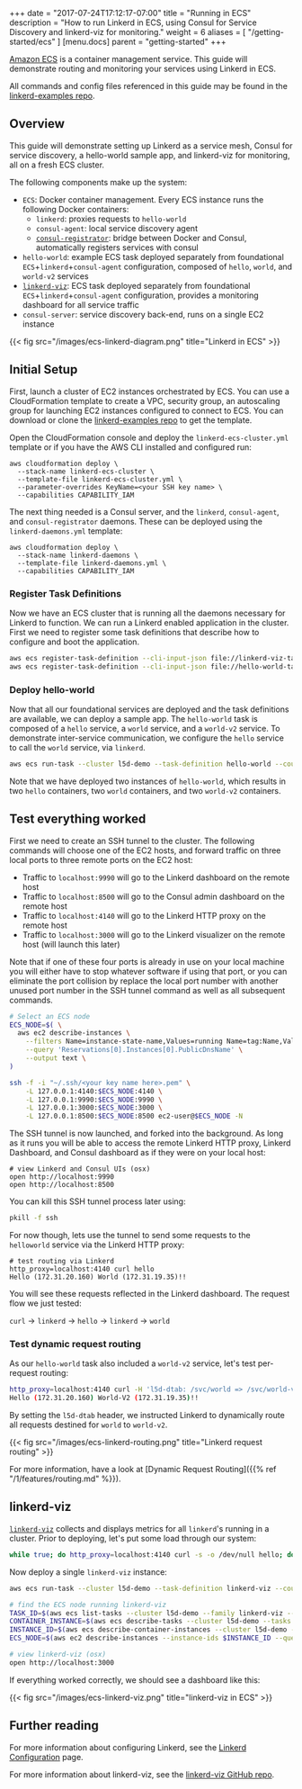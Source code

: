 +++
date = "2017-07-24T17:12:17-07:00"
title = "Running in ECS"
description = "How to run Linkerd in ECS, using Consul for Service Discovery and linkerd-viz for monitoring."
weight = 6
aliases = [
  "/getting-started/ecs"
]
[menu.docs]
  parent = "getting-started"
+++

[Amazon ECS](https://aws.amazon.com/ecs/) is a container management service.
This guide will demonstrate routing and monitoring your services using Linkerd
in ECS.

All commands and config files referenced in this guide may be found in the
[linkerd-examples repo](https://github.com/linkerd/linkerd-examples/tree/master/ecs).

## Overview

This guide will demonstrate setting up Linkerd as a service mesh, Consul for
service discovery, a hello-world sample app, and linkerd-viz for monitoring, all
on a fresh ECS cluster.

The following components make up the system:

* `ECS`: Docker container management. Every ECS instance runs the following
  Docker containers:
  * `linkerd`: proxies requests to `hello-world`
  * `consul-agent`: local service discovery agent
  * [`consul-registrator`](https://github.com/gliderlabs/registrator): bridge
  between Docker and Consul, automatically registers services with consul
* `hello-world`: example ECS task deployed separately from foundational
  `ECS`+`linkerd`+`consul-agent` configuration, composed of `hello`, `world`,
  and `world-v2` services
* [`linkerd-viz`](https://github.com/linkerd/linkerd-viz): ECS task deployed
  separately from foundational `ECS`+`linkerd`+`consul-agent` configuration,
  provides a monitoring dashboard for all service traffic
* `consul-server`: service discovery back-end, runs on a single EC2 instance

{{< fig src="/images/ecs-linkerd-diagram.png" title="Linkerd in ECS" >}}

## Initial Setup

First, launch a cluster of EC2 instances orchestrated by ECS. You can use a
CloudFormation template to create a VPC, security group, an autoscaling group
for launching EC2 instances configured to connect to ECS. You can download or
clone the [linkerd-examples repo](https://github.com/linkerd/linkerd-examples/tree/master/ecs)
to get the template.

Open the CloudFormation console and deploy the `linkerd-ecs-cluster.yml` template
or if you have the AWS CLI installed and configured run:

```
aws cloudformation deploy \
  --stack-name linkerd-ecs-cluster \
  --template-file linkerd-ecs-cluster.yml \
  --parameter-overrides KeyName=<your SSH key name> \
  --capabilities CAPABILITY_IAM 
```

The next thing needed is a Consul server, and the `linkerd`, `consul-agent`,
and `consul-registrator` daemons. These can be deployed using the
`linkerd-daemons.yml` template:

```
aws cloudformation deploy \
  --stack-name linkerd-daemons \
  --template-file linkerd-daemons.yml \
  --capabilities CAPABILITY_IAM 
```

### Register Task Definitions

Now we have an ECS cluster that is running all the daemons necessary for Linkerd
to function. We can run a Linkerd enabled application in the cluster. First we
need to register some task definitions that describe how to configure and boot
the application.

```bash
aws ecs register-task-definition --cli-input-json file://linkerd-viz-task-definition.json
aws ecs register-task-definition --cli-input-json file://hello-world-task-definition.json
```

### Deploy hello-world

Now that all our foundational services are deployed and the task definitions are
available, we can deploy a sample app. The `hello-world` task is composed of a
`hello` service, a `world` service, and a `world-v2` service. To demonstrate
inter-service communication, we configure the `hello` service to call the `world`
service, via `linkerd`.

```bash
aws ecs run-task --cluster l5d-demo --task-definition hello-world --count 2
```

Note that we have deployed two instances of `hello-world`, which results in two
`hello` containers, two `world` containers, and two `world-v2` containers.

## Test everything worked

First we need to create an SSH tunnel to the cluster. The following commands will
choose one of the EC2 hosts, and forward traffic on three local ports to three
remote ports on the EC2 host:

- Traffic to `localhost:9990` will go to the Linkerd dashboard on the remote host
- Traffic to `localhost:8500` will go to the Consul admin dashboard on the remote host
- Traffic to `localhost:4140` will go to the Linkerd HTTP proxy on the remote host
- Traffic to `localhost:3000` will go to the Linkerd visualizer on the remote host (will launch this later)

Note that if one of these four ports is already in use on your local machine
you will either have to stop whatever software if using that port, or you can
eliminate the port collision by replace the local port number with another unused
port number in the SSH tunnel command as well as all subsequent commands.

```bash
# Select an ECS node
ECS_NODE=$( \
  aws ec2 describe-instances \
    --filters Name=instance-state-name,Values=running Name=tag:Name,Values=l5d-demo-ecs \
    --query 'Reservations[0].Instances[0].PublicDnsName' \
    --output text \
)

ssh -f -i "~/.ssh/<your key name here>.pem" \
    -L 127.0.0.1:4140:$ECS_NODE:4140 \
    -L 127.0.0.1:9990:$ECS_NODE:9990 \
    -L 127.0.0.1:3000:$ECS_NODE:3000 \
    -L 127.0.0.1:8500:$ECS_NODE:8500 ec2-user@$ECS_NODE -N
```

The SSH tunnel is now launched, and forked into the background. As long as it runs
you will be able to access the remote Linkerd HTTP proxy, Linkerd Dashboard, and
Consul dashboard as if they were on your local host:

```
# view Linkerd and Consul UIs (osx)
open http://localhost:9990
open http://localhost:8500
```

You can kill this SSH tunnel process later using: 

```bash
pkill -f ssh
```

For now though, lets use the tunnel to send some requests to the `helloworld`
service via the Linkerd HTTP proxy:

```
# test routing via Linkerd
http_proxy=localhost:4140 curl hello
Hello (172.31.20.160) World (172.31.19.35)!!
```

You will see these requests reflected in the Linkerd dashboard. The request flow
we just tested:

`curl` -> `linkerd` -> `hello` -> `linkerd` -> `world`

### Test dynamic request routing

As our `hello-world` task also included a `world-v2` service, let's test
per-request routing:

```bash
http_proxy=localhost:4140 curl -H 'l5d-dtab: /svc/world => /svc/world-v2' hello
Hello (172.31.20.160) World-V2 (172.31.19.35)!!
```

By setting the `l5d-dtab` header, we instructed Linkerd to dynamically route all
requests destined for `world` to `world-v2`.

{{< fig src="/images/ecs-linkerd-routing.png" title="Linkerd request routing" >}}

For more information, have a look at
[Dynamic Request Routing]({{% ref "/1/features/routing.md" %}}).

## linkerd-viz

[`linkerd-viz`](https://github.com/linkerd/linkerd-viz) collects and displays
metrics for all `linkerd`'s running in a cluster. Prior to deploying, let's
put some load through our system:

```bash
while true; do http_proxy=localhost:4140 curl -s -o /dev/null hello; done
```

Now deploy a single `linkerd-viz` instance:

```bash
aws ecs run-task --cluster l5d-demo --task-definition linkerd-viz --count 1

# find the ECS node running linkerd-viz
TASK_ID=$(aws ecs list-tasks --cluster l5d-demo --family linkerd-viz --desired-status RUNNING --query taskArns[0] --output text)
CONTAINER_INSTANCE=$(aws ecs describe-tasks --cluster l5d-demo --tasks $TASK_ID --query tasks[0].containerInstanceArn --output text)
INSTANCE_ID=$(aws ecs describe-container-instances --cluster l5d-demo --container-instances $CONTAINER_INSTANCE --query containerInstances[0].ec2InstanceId --output text)
ECS_NODE=$(aws ec2 describe-instances --instance-ids $INSTANCE_ID --query Reservations[*].Instances[0].PublicDnsName --output text)

# view linkerd-viz (osx)
open http://localhost:3000
```

If everything worked correctly, we should see a dashboard like this:

{{< fig src="/images/ecs-linkerd-viz.png" title="linkerd-viz in ECS" >}}

## Further reading

For more information about configuring Linkerd, see the
[Linkerd Configuration](https://api.linkerd.io/latest/linkerd) page.

For more information about linkerd-viz, see the
[linkerd-viz GitHub repo](https://github.com/linkerd/linkerd-viz).
